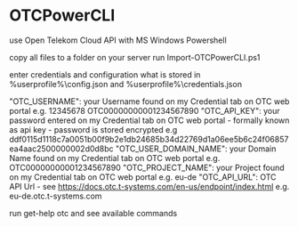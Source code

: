 # OTCPowerCLI

use Open Telekom Cloud API with MS Windows Powershell

copy all files to a folder on your server
run  Import-OTCPowerCLI.ps1

enter credentials and configuration what is stored in %userprofile%\config.json and %userprofile%\credentials.json

"OTC_USERNAME":		your Username found on my Credential tab on OTC web portal
			e.g. 12345678 OTC00000000001234567890
"OTC_API_KEY":		your password entered on my Credential tab on OTC web portal - formally known as api key - 
			password is stored encrypted
			e.g ddf0115d1118c7a0051b00f9b2e1db24685b34d22769d1a06ee5b6c24f06857ea4aac2500000002d0d8bc
"OTC_USER_DOMAIN_NAME":	your Domain Name found on my Credential tab on OTC web portal
			e.g. OTC00000000001234567890
"OTC_PROJECT_NAME":	your Project found on my Credential tab on OTC web portal
			e.g. eu-de
"OTC_API_URL": 		OTC API Url - see https://docs.otc.t-systems.com/en-us/endpoint/index.html
			e.g. eu-de.otc.t-systems.com

run get-help otc and see available commands
